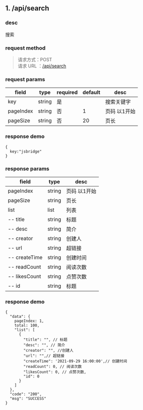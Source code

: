 ## 1. /api/search

### desc
搜索

### request method

> 请求方式：POST<br>
> 请求 URL ：[/api/search](#)

### request params
| field       | type | required  | default     | desc   |
| --------  | --------| --------| -------- | ---------- |
| key       | string  |是        |         | 搜索关键字 |
| pageIndex | string  |否        |  1       | 页码 以1开始 |
| pageSize  | string  |否        | 20       | 页长 |


### response demo

```json5
{
  key:"jsbridge"
}
```


### response params

| field       | type | desc   |
| --------  | -------- | ---------- |
| pageIndex | string  | 页码 以1开始 |
| pageSize  | string   | 页长 |
| list  | list   | 列表 |
| -- title  | string   | 标题 |
| -- desc  | string   | 简介 |
| -- creator  | string   | 创建人 |
| -- url  | string   | 超链接 |
| -- createTime  | string   | 创建时间 |
| -- readCount  | string   | 阅读次数 |
| -- likesCount  | string   | 点赞次数 |
| -- id  | string   | 标题 |

### response demo

```json5
{
  "data": {
    pageIndex: 1,
    total: 100,
    "list": [
      {
        "title": "", // 标题
        "desc": "", // 简介
        "creator": "", //创建人
        "url": "",// 超链接
        "createTime": '2021-09-29 16:00:00',// 创建时间
        "readCount": 0, // 阅读次数
        "likesCount": 0, // 点赞次数,
        "id": 0
      }
    ]
  },
  "code": "200",
  "msg": "SUCCESS"
}
```
